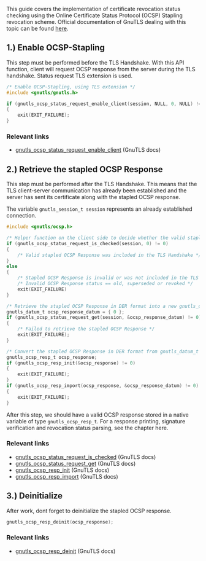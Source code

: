 
This guide covers the implementation of certificate revocation status checking using the Online Certificate Status Protocol (OCSP) Stapling revocation scheme. Official documentation of GnuTLS dealing with this topic can be found [here](https://www.gnutls.org/manual/gnutls.html#OCSP-stapling).

## 1.) Enable OCSP-Stapling

This step must be performed before the TLS Handshake. With this API function, client will request OCSP response from the server during the TLS handshake. Status request TLS extension is used.

```c
/* Enable OCSP-Stapling, using TLS extension */
#include <gnutls/gnutls.h>

if (gnutls_ocsp_status_request_enable_client(session, NULL, 0, NULL) != 0)
{
    exit(EXIT_FAILURE);
}
```

### Relevant links

* [gnutls_ocsp_status_request_enable_client](https://www.gnutls.org/manual/gnutls.html#index-gnutls_005focsp_005fstatus_005frequest_005fenable_005fclient) (GnuTLS docs)


## 2.) Retrieve the stapled OCSP Response

This step must be performed after the TLS Handshake. This means that the TLS client-server communication has already been established and the server has sent its certificate along with the stapled OCSP response.

The variable `gnutls_session_t session` represents an already established connection.


```c
#include <gnutls/ocsp.h>

/* Helper function on the client side to decide whether the valid stapled OCSP Response was included in the TLS handshake! */
if (gnutls_ocsp_status_request_is_checked(session, 0) != 0)
{
    /* Valid stapled OCSP Response was included in the TLS Handshake */
}
else
{   
    /* Stapled OCSP Response is invalid or was not included in the TLS Handshake */
    /* Invalid OCSP Response status == old, superseded or revoked */
    exit(EXIT_FAILURE)
}

/* Retrieve the stapled OCSP Response in DER format into a new gnutls_datum_t structure */
gnutls_datum_t ocsp_response_datum = { 0 };
if (gnutls_ocsp_status_request_get(session, &ocsp_response_datum) != 0)
{   
    /* Failed to retrieve the stapled OCSP Response */
    exit(EXIT_FAILURE);
}

/* Convert the stapled OCSP Response in DER format from gnutls_datum_t structure into native gnutls_ocsp_resp_t structure */
gnutls_ocsp_resp_t ocsp_response;
if (gnutls_ocsp_resp_init(&ocsp_response) != 0)
{
    exit(EXIT_FAILURE);
}
if (gnutls_ocsp_resp_import(ocsp_response, &ocsp_response_datum) != 0)
{
    exit(EXIT_FAILURE);
}
```

After this step, we should have a valid OCSP response stored in a native variable of type `gnutls_ocsp_resp_t`. For a response printing, signature verification and revocation status parsing, see the chapter here.


### Relevant links

* [gnutls_ocsp_status_request_is_checked](https://www.gnutls.org/manual/gnutls.html#index-gnutls_005focsp_005fstatus_005frequest_005fis_005fchecked) (GnuTLS docs)
* [gnutls_ocsp_status_request_get](https://www.gnutls.org/manual/gnutls.html#index-gnutls_005focsp_005fstatus_005frequest_005fget) (GnuTLS docs)
* [gnutls_ocsp_resp_init](https://www.gnutls.org/manual/gnutls.html#index-gnutls_005focsp_005fresp_005finit) (GnuTLS docs)
* [gnutls_ocsp_resp_import](https://www.gnutls.org/manual/gnutls.html#index-gnutls_005focsp_005fresp_005fimport) (GnuTLS docs)


## 3.) Deinitialize

After work, dont forget to deinitialize the stapled OCSP response.

```c
gnutls_ocsp_resp_deinit(ocsp_response);
```

### Relevant links

* [gnutls_ocsp_resp_deinit](https://www.gnutls.org/manual/gnutls.html#index-gnutls_005focsp_005fresp_005fdeinit) (GnuTLS docs)